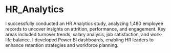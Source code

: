 # HR_Analytics
I successfully conducted an HR Analytics study, analyzing 1,480 employee records to uncover insights on attrition, performance, and engagement. Key areas included turnover trends, salary analysis, job satisfaction, and work-life balance. I developed Power BI dashboards, enabling HR leaders to enhance retention strategies and workforce planning.
